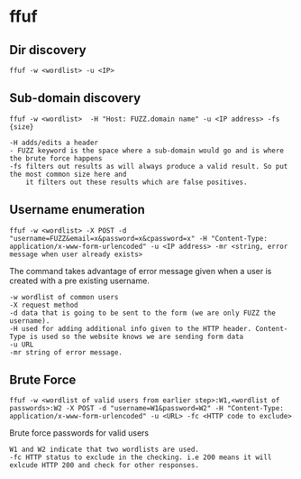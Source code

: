# ffuf 

## Dir discovery

~~~
ffuf -w <wordlist> -u <IP>
~~~

## Sub-domain discovery

~~~
ffuf -w <wordlist>  -H "Host: FUZZ.domain name" -u <IP address> -fs {size}

-H adds/edits a header
- FUZZ keyword is the space where a sub-domain would go and is where the brute force happens
-fs filters out results as will always produce a valid result. So put the most common size here and 
    it filters out these results which are false positives.
~~~

## Username enumeration

~~~
ffuf -w <wordlist> -X POST -d "username=FUZZ&email=x&password=x&cpassword=x" -H "Content-Type: application/x-www-form-urlencoded" -u <IP address> -mr <string, error message when user already exists>
~~~

The command takes advantage of error message given when a user is created with a pre existing username.

~~~
-w wordlist of common users
-X request method
-d data that is going to be sent to the form (we are only FUZZ the username).
-H used for adding additional info given to the HTTP header. Content-Type is used so the website knows we are sending form data
-u URL
-mr string of error message.
~~~

## Brute Force

~~~
ffuf -w <wordlist of valid users from earlier step>:W1,<wordlist of passwords>:W2 -X POST -d "username=W1&password=W2" -H "Content-Type: application/x-www-form-urlencoded" -u <URL> -fc <HTTP code to exclude>
~~~

Brute force passwords for valid users

~~~
W1 and W2 indicate that two wordlists are used.
-fc HTTP status to exclude in the checking. i.e 200 means it will exlcude HTTP 200 and check for other responses.
~~~

 
~~~